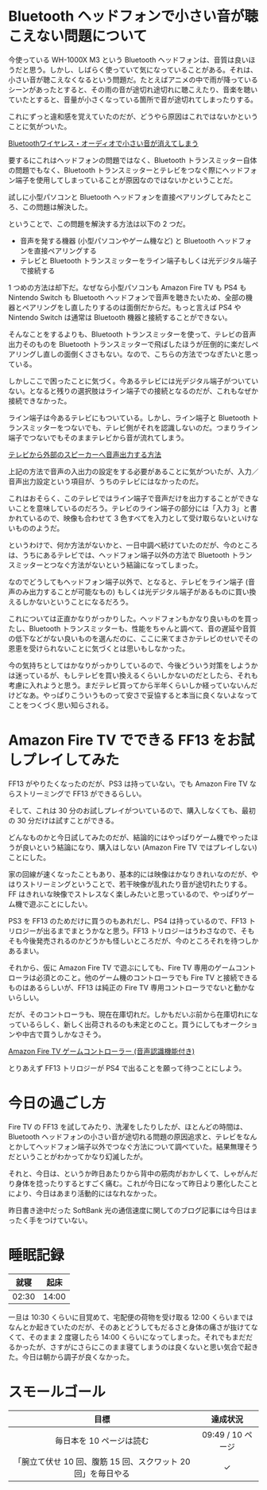 # Bluetooth ヘッドフォンで小さい音が聴こえない問題について
今使っている WH-1000X M3 という Bluetooth ヘッドフォンは、音質は良いほうだと思う。しかし、しばらく使っていて気になっていることがある。それは、小さい音が聴こえなくなるという問題だ。たとえばアニメの中で雨が降っているシーンがあったとすると、その雨の音が途切れ途切れに聴こえたり、音楽を聴いていたとすると、音量が小さくなっている箇所で音が途切れてしまったりする。

これにずっと違和感を覚えていたのだが、どうやら原因はこれではないかということに気がついた。

[Bluetoothワイヤレス・オーディオで小さい音が消えてしまう](http://denor.daa.jp/bluetooth%E3%83%AF%E3%82%A4%E3%83%A4%E3%83%AC%E3%82%B9%E3%83%BB%E3%82%AA%E3%83%BC%E3%83%87%E3%82%A3%E3%82%AA%E3%81%A7%E5%B0%8F%E3%81%95%E3%81%84%E9%9F%B3%E3%81%8C%E6%B6%88%E3%81%88%E3%81%A6%E3%81%97)

要するにこれはヘッドフォンの問題ではなく、Bluetooth トランスミッター自体の問題でもなく、Bluetooth トランスミッターとテレビをつなぐ際にヘッドフォン端子を使用してしまっていることが原因なのではないかということだ。

試しに小型パソコンと Bluetooth ヘッドフォンを直接ペアリングしてみたところ、この問題は解決した。

ということで、この問題を解決する方法は以下の 2 つだ。

- 音声を発する機器 (小型パソコンやゲーム機など) と Bluetooth ヘッドフォンを直接ペアリングする
- テレビと Bluetooth トランスミッターをライン端子もしくは光デジタル端子で接続する

1 つめの方法は却下だ。なぜなら小型パソコンも Amazon Fire TV も PS4 も Nintendo Switch も Bluetooth ヘッドフォンで音声を聴きたいため、全部の機器とペアリングをし直したりするのは面倒だからだ。もっと言えば PS4 や Nintendo Switch は通常は Bluetooth 機器と接続することができない。

そんなことをするよりも、Bluetooth トランスミッターを使って、テレビの音声出力そのものを Bluetooth トランスミッターで飛ばしたほうが圧倒的に楽だしペアリングし直しの面倒くささもない。なので、こちらの方法でつなぎたいと思っている。

しかしここで困ったことに気づく。今あるテレビには光デジタル端子がついていない。となると残りの選択肢はライン端子での接続となるのだが、これもなぜか接続できなかった。

ライン端子は今あるテレビにもついている。しかし、ライン端子と Bluetooth トランスミッターをつないでも、テレビ側がそれを認識しないのだ。つまりライン端子でつないでもそのままテレビから音が流れてしまう。

[テレビから外部のスピーカーへ音声出力する方法](http://www.xn--kckc4d3a0dteqcrh4e.net/old/2014/11/tv-speaker-output.html)

上記の方法で音声の入出力の設定をする必要があることに気がついたが、入力／音声出力設定という項目が、うちのテレビにはなかったのだ。

これはおそらく、このテレビではライン端子で音声だけを出力することができないことを意味しているのだろう。テレビのライン端子の部分には「入力 3」と書かれているので、映像も合わせて 3 色すべてを入力として受け取らないといけないもののようだ。

というわけで、何か方法がないかと、一日中調べ続けていたのだが、今のところは、うちにあるテレビでは、ヘッドフォン端子以外の方法で Bluetooth トランスミッターとつなぐ方法がないという結論になってしまった。

なのでどうしてもヘッドフォン端子以外で、となると、テレビをライン端子 (音声のみ出力することが可能なもの) もしくは光デジタル端子があるものに買い換えるしかないということになるだろう。

これについては正直かなりがっかりした。ヘッドフォンもかなり良いものを買ったし、Bluetooth トランスミッターも、性能をちゃんと調べて、音の遅延や音質の低下などがない良いものを選んだのに、ここに来てまさかテレビのせいでその恩恵を受けられないことに気づくとは思いもしなかった。

今の気持ちとしてはかなりがっかりしているので、今後どういう対策をしようかは迷っているが、もしテレビを買い換えるくらいしかないのだとしたら、それも考慮に入れようと思う。まだテレビ買ってから半年くらいしか経っていないんだけどなあ。やっぱりこういうものって安さで妥協すると本当に良くないよなってことをつくづく思い知らされる。

# Amazon Fire TV でできる FF13 をお試しプレイしてみた
FF13 がやりたくなったのだが、PS3 は持っていない。でも Amazon Fire TV ならストリーミングで FF13 ができるらしい。

そして、これは 30 分のお試しプレイがついているので、購入しなくても、最初の 30 分だけは試すことができる。

どんなものかと今日試してみたのだが、結論的にはやっぱりゲーム機でやったほうが良いという結論になり、購入はしない (Amazon Fire TV ではプレイしない) ことにした。

家の回線が速くなったこともあり、基本的には映像はかなりきれいなのだが、やはりストリーミングということで、若干映像が乱れたり音が途切れたりする。FF はきれいな映像でストレスなく楽しみたいと思っているので、やっぱりゲーム機で遊ぶことにしたい。

PS3 を FF13 のためだけに買うのもあれだし、PS4 は持っているので、FF13 トリロジーが出るまでまとうかなと思う。FF13 トリロジーはうわさなので、そもそも今後発売されるのかどうかも怪しいところだが、今のところそれを待つしかあるまい。

それから、仮に Amazon Fire TV で遊ぶにしても、Fire TV 専用のゲームコントローラは必須とのこと。他のゲーム機のコントローラでも Fire TV と接続できるものはあるらしいが、FF13 は純正の Fire TV 専用コントローラでないと動かないらしい。

だが、そのコントローラも、現在在庫切れだ。しかもだいぶ前から在庫切れになっているらしく、新しく出荷されるのも未定とのこと。買うにしてもオークションや中古で買うしかなさそう。

[Amazon Fire TV ゲームコントローラー (音声認識機能付き)](https://www.amazon.co.jp/Amazon-Fire-TV-%E3%82%B2%E3%83%BC%E3%83%A0%E3%82%B3%E3%83%B3%E3%83%88%E3%83%AD%E3%83%BC%E3%83%A9%E3%83%BC-%E9%9F%B3%E5%A3%B0%E8%AA%8D%E8%AD%98%E6%A9%9F%E8%83%BD%E4%BB%98%E3%81%8D/dp/B00ZPXCBXQ)

とりあえず FF13 トリロジーが PS4 で出ることを願って待つことにしよう。

# 今日の過ごし方
Fire TV の FF13 を試してみたり、洗濯をしたりしたが、ほとんどの時間は、Bluetooth ヘッドフォンの小さい音が途切れる問題の原因追求と、テレビをなんとかしてヘッドフォン端子以外でつなぐ方法について調べていた。結果無理そうだということがわかってかなり幻滅したが。

それと、今日は、というか昨日あたりから背中の筋肉がおかしくて、しゃがんだり身体を捻ったりするとすごく痛む。これが今日になって昨日より悪化したことにより、今日はあまり活動的にはなれなかった。

昨日書き途中だった SoftBank 光の通信速度に関してのブログ記事には今日はまったく手をつけていない。

# 睡眠記録
| 就寝 | 起床 |
|:---:|:---:|
| 02:30 | 14:00 |

一旦は 10:30 くらいに目覚めて、宅配便の荷物を受け取る 12:00 くらいまではなんとか起きていたのだが、そのあとどうしてもだるさと身体の痛さが抜けてなくて、そのまま 2 度寝したら 14:00 くらいになってしまった。それでもまだだるかったが、さすがにさらにこのまま寝てしまうのは良くないと思い気合で起きた。今日は朝から調子が良くなかった。

# スモールゴール
| 目標 | 達成状況 |
|:---:|:---:|
| 毎日本を 10 ページは読む | 09:49 / 10 ページ |
| 「腕立て伏せ 10 回、腹筋 15 回、スクワット 20 回」を毎日やる | ✓ |
